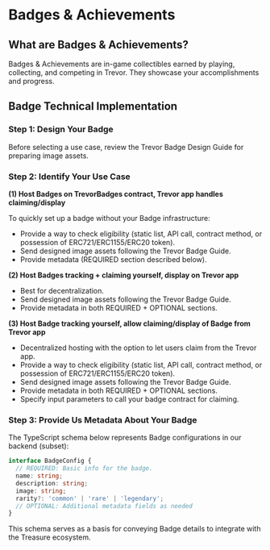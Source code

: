 # Badges & Achievements

## What are Badges & Achievements?

Badges & Achievements are in-game collectibles earned by playing, collecting, and competing in Trevor. They showcase your accomplishments and progress.

## Badge Technical Implementation

### **Step 1: Design Your Badge**

Before selecting a use case, review the Trevor Badge Design Guide for preparing image assets.

### **Step 2: Identify Your Use Case**

**(1) Host Badges on TrevorBadges contract, Trevor app handles claiming/display**

To quickly set up a badge without your Badge infrastructure:

* Provide a way to check eligibility (static list, API call, contract method, or possession of ERC721/ERC1155/ERC20 token).
* Send designed image assets following the Trevor Badge Guide.
* Provide metadata (REQUIRED section described below).

**(2) Host Badges tracking + claiming yourself, display on Trevor app**

* Best for decentralization.
* Send designed image assets following the Trevor Badge Guide.
* Provide metadata in both REQUIRED + OPTIONAL sections.

**(3) Host Badge tracking yourself, allow claiming/display of Badge from Trevor app**

* Decentralized hosting with the option to let users claim from the Trevor app.
* Provide a way to check eligibility (static list, API call, contract method, or possession of ERC721/ERC1155/ERC20 token).
* Send designed image assets following the Trevor Badge Guide.
* Provide metadata in both REQUIRED + OPTIONAL sections.
* Specify input parameters to call your badge contract for claiming.

### **Step 3: Provide Us Metadata About Your Badge**

The TypeScript schema below represents Badge configurations in our backend (subset):

```typescript
interface BadgeConfig {
  // REQUIRED: Basic info for the badge.
  name: string;
  description: string;
  image: string;
  rarity?: 'common' | 'rare' | 'legendary';
  // OPTIONAL: Additional metadata fields as needed
}
```

This schema serves as a basis for conveying Badge details to integrate with the Treasure ecosystem.

